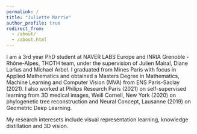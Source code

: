 ```yaml
---
permalink: /
title: "Juliette Marrie"
author_profile: true
redirect_from: 
  - /about/
  - /about.html
---
```


I am a 3rd year PhD student at NAVER LABS Europe and INRIA Grenoble - Rhône-Alpes, THOTH team, under the supervision of Julien Mairal, Diane Larlus and Michael Arbel. I graduated from Mines Paris with focus in Applied Mathematics and obtained a Masters Degree in Mathematics, Machine Learning and Computer Vision (MVA) from ENS Paris-Saclay (2021). I also worked at Philips Research Paris (2021) on self-supervised learning from 3D medical images, Weill Cornell, New York (2020) on
phylogenetic tree reconstruction and Neural Concept, Lausanne (2019) on Geometric Deep Learning.  

My research interesets include visual representation learning, knowledge distillation and 3D vision.
